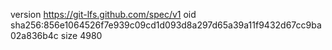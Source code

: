 version https://git-lfs.github.com/spec/v1
oid sha256:856e1064526f7e939c09cd1d093d8a297d65a39a11f9432d67cc9ba02a836b4c
size 4980
